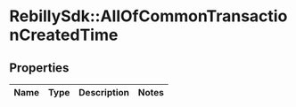 # RebillySdk::AllOfCommonTransactionCreatedTime

## Properties
Name | Type | Description | Notes
------------ | ------------- | ------------- | -------------

